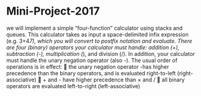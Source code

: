 # Mini-Project-2017
we will implement a simple “four-function” calculator using stacks and queues. This calculator takes as input a space-delimited infix expression (e.g. 3+4*7), which you will convert to postfix notation and evaluate. There are four (binary) operators your calculator must handle: addition (+), subtraction (-), multiplication (*), and division (/). In addition, your calculator must handle the unary negation operator (also -). The usual order of operations is in effect:      the unary negation operator -has higher precedence than the binary operators, and is evaluated right-to-left (right-associative)   + and - have higher precedence than × and /  all binary operators are evaluated left-to-right (left-associative)        
